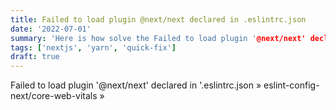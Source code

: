 ```yaml
---
title: Failed to load plugin @next/next declared in .eslintrc.json
date: '2022-07-01'
summary: 'Here is how solve the Failed to load plugin '@next/next' declared in '.eslintrc.json » eslint-config-next/core-web-vitals » error while running yarn lint in nextjs'
tags: ['nextjs', 'yarn', 'quick-fix']
draft: true
---
```


Failed to load plugin '@next/next' declared in '.eslintrc.json » eslint-config-next/core-web-vitals »
